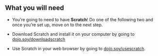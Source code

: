 ## What you will need

+ You’re going to need to have **Scratch**! Do one of the following two and once you’re set up, move on to the next step.

+ Download Scratch and install it on your computer by going to [dojo.soy/downloadscratch](dojo.soy/downloadscratch) 

+ Use Scratch in your web browser by going to [dojo.soy/usescratch](dojo.soy/usescratch). 
